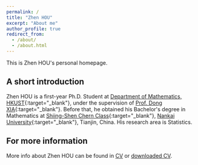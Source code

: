 ```yaml
---
permalink: /
title: "Zhen HOU"
excerpt: "About me"
author_profile: true
redirect_from: 
  - /about/
  - /about.html
---
```


This is Zhen HOU's personal homepage.

## A short introduction
Zhen HOU is a first-year Ph.D. Student at [Department of Mathematics, HKUST](https://www.math.hkust.edu.hk/){:target="_blank"}, under the supervision of [Prof. Dong XIA](https://www.math.hkust.edu.hk/~madxia/){:target="_blank"}. Before that, he obtained his Bachelor's degree in Mathematics at [Shiing-Shen Chern Class](https://math.nankai.edu.cn/2023/0730/c5591a516908/page.htm){:target="_blank"}, [Nankai University](https://www.nankai.edu.cn/main.htm){:target="_blank"}, Tianjin, China. His research area is Statistics.

## For more information
More info about Zhen HOU can be found in [CV](https://zhen-hou.github.io/cv/) or [downloaded CV](http://zhen-hou.github.io/files/CV_ZeJIANG.pdf).
